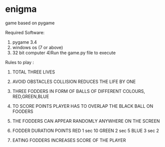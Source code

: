 # enigma
game based on pygame

Required Software:
1) pygame 3.4
2) windows os (7 or above)
3) 32 bit computer
4)Run the game.py file to execute

Rules to play :

1) TOTAL THREE LIVES
2) AVOID OBSTACLES COLLISION REDUCES THE LIFE  BY ONE
3) THREE FODDERS IN FORM OF BALLS OF DIFFERENT COLOURS, RED,GREEN,BLUE
4) TO SCORE POINTS PLAYER HAS TO OVERLAP THE BLACK BALL ON FOODERS
5) THE FODDERS CAN APPEAR RANDOMLY ANYWHERE ON THE SCREEN
6) FODDER 		DURATION	 	   POINTS
    RED			   1 sec				   10
    GREEN		   2 sec  				    5
    BLUE           3 sec				    2
    
7) EATING FODDERS INCREASES SCORE OF THE PLAYER
